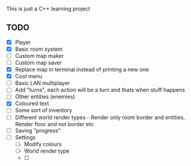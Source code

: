 This is just a C++ learning project

## TODO
- [x] Player
- [x] Basic room system
- [ ] Custom map maker
- [ ] Custom map saver
- [x] Replace map in terminal instead of printing a new one
- [x] Cool menu
- [ ] Basic LAN multiplayer
- [ ] Add "turns", each action will be a turn and thats when stuff happens
- [ ] Other entities (enemies)
- [x] Coloured text
- [ ] Some sort of inventory
- [ ] Different world render types - Render only room border and entities, Render floor and not border etc
- [ ] Saving "progress"
- [ ] Settings
  - [ ] Modify colours
  - [ ] World render type
  - [ ] 

